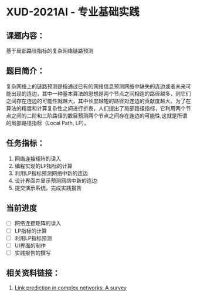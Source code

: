 # XUD-2021AI - 专业基础实践
## 课题内容：
基于局部路径指标的复杂网络链路预测
## 题目简介：
复杂网络上的链路预测是指通过已有的网络信息预测网络中缺失的连边或者未来可能出现的连边，其中一种基本算法的思想是两个节点之间相连的路径越多，则它们之间存在连边的可能性就越大，其中长度越短的路径对连边的贡献度越大。为了在算法的精度和计算复杂性之间进行折衷，人们提出了局部路径指标，它利用两个节点之间的二阶和三阶路径的数目预测两个节点之间存在连边的可能性,这就是所谓的局部路径指标（Local Path, LP）。
## 任务指标：
1. 网络连接矩阵的读入
2. 编程实现的LP指标的计算
3. 利用LP指标预测网络中新的连边
4. 设计界面并显示预测网络中新的连边
5. 提交演示系统，完成实践报告

## 当前进度
- [ ] 网络连接矩阵的读入
- [ ] LP指标的计算
- [ ] 利用LP指标预测
- [ ] UI界面的制作
- [ ] 实践报告的撰写 
## 相关资料链接：
1. [Link prediction in complex networks: A survey](https://www.sciencedirect.com/science/article/abs/pii/S037843711000991X)
